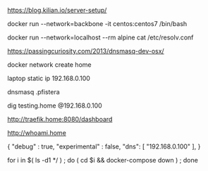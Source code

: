 
https://blog.kilian.io/server-setup/


docker run --network=backbone  -it centos:centos7 /bin/bash


docker run --network=localhost  --rm alpine cat /etc/resolv.conf


https://passingcuriosity.com/2013/dnsmasq-dev-osx/


docker network create home




laptop
    static ip
    192.168.0.100

dnsmasq
    .pfistera



dig testing.home @192.168.0.100

http://traefik.home:8080/dashboard


http://whoami.home


{
  "debug" : true,
  "experimental" : false,
  "dns": [ "192.168.0.100" ],
}

for i in $( ls -d1 */ ) ; do ( cd $i && docker-compose down ) ; done
